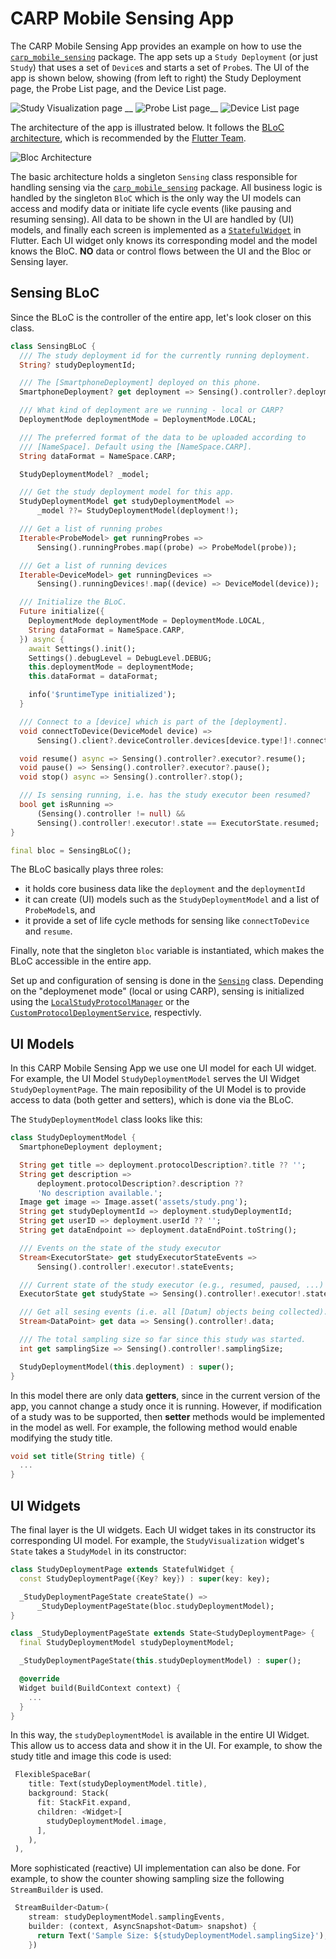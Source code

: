 # CARP Mobile Sensing App

The CARP Mobile Sensing App provides an example on how to use the [`carp_mobile_sensing`](https://pub.dartlang.org/packages/carp_mobile_sensing) package.
The app sets up a `Study Deployment` (or just `Study`) that uses a set of `Device`s and starts a set of `Probe`s. The UI of the app is shown below, showing
(from left to right) the Study Deployment page, the Probe List page, and the Device List page.

![Study Visualization page](documentation/study_viz_3.jpg) __
![Probe List page](documentation/probe_list_3.jpg)__
![Device List page](documentation/device_list_3.jpg)

The architecture of the app is illustrated below. It follows the [BLoC architecture](https://medium.com/flutterpub/architecting-your-flutter-project-bd04e144a8f1),
which is recommended by the [Flutter Team](https://www.youtube.com/watch?v=PLHln7wHgPE).

![Bloc Architecture](documentation/architecture_3.png)

The basic architecture holds a singleton `Sensing` class responsible for handling sensing via the [`carp_mobile_sensing`](https://pub.dartlang.org/packages/carp_mobile_sensing) package.
All business logic is handled by the singleton `BloC` which is the only way the UI models can access and modify data or initiate life cycle events (like pausing and resuming sensing).
All data to be shown in the UI are handled by (UI) models, and finally each screen is implemented as a [`StatefulWidget`](https://docs.flutter.io/flutter/widgets/StatefulWidget-class.html) in Flutter.
Each UI widget only knows its corresponding model and the model knows the BloC.
**NO** data or control flows between the UI and the Bloc or Sensing layer.

## Sensing BLoC

Since the BLoC is the controller of the entire app, let's look closer on this class.

````dart
class SensingBLoC {
  /// The study deployment id for the currently running deployment.
  String? studyDeploymentId;

  /// The [SmartphoneDeployment] deployed on this phone.
  SmartphoneDeployment? get deployment => Sensing().controller?.deployment;

  /// What kind of deployment are we running - local or CARP?
  DeploymentMode deploymentMode = DeploymentMode.LOCAL;

  /// The preferred format of the data to be uploaded according to
  /// [NameSpace]. Default using the [NameSpace.CARP].
  String dataFormat = NameSpace.CARP;

  StudyDeploymentModel? _model;

  /// Get the study deployment model for this app.
  StudyDeploymentModel get studyDeploymentModel =>
      _model ??= StudyDeploymentModel(deployment!);

  /// Get a list of running probes
  Iterable<ProbeModel> get runningProbes =>
      Sensing().runningProbes.map((probe) => ProbeModel(probe));

  /// Get a list of running devices
  Iterable<DeviceModel> get runningDevices =>
      Sensing().runningDevices!.map((device) => DeviceModel(device));

  /// Initialize the BLoC.
  Future initialize({
    DeploymentMode deploymentMode = DeploymentMode.LOCAL,
    String dataFormat = NameSpace.CARP,
  }) async {
    await Settings().init();
    Settings().debugLevel = DebugLevel.DEBUG;
    this.deploymentMode = deploymentMode;
    this.dataFormat = dataFormat;

    info('$runtimeType initialized');
  }

  /// Connect to a [device] which is part of the [deployment].
  void connectToDevice(DeviceModel device) =>
      Sensing().client?.deviceController.devices[device.type!]!.connect();

  void resume() async => Sensing().controller?.executor?.resume();
  void pause() => Sensing().controller?.executor?.pause();
  void stop() async => Sensing().controller?.stop();

  /// Is sensing running, i.e. has the study executor been resumed?
  bool get isRunning =>
      (Sensing().controller != null) &&
      Sensing().controller!.executor!.state == ExecutorState.resumed;
}

final bloc = SensingBLoC();
````

The BLoC basically plays three roles:

* it holds core business data like the `deployment` and the `deploymentId`
* it can create (UI) models such as the `StudyDeploymentModel` and a list of `ProbeModel`s, and
* it provide a set of life cycle methods for sensing like `connectToDevice` and `resume`.

Finally, note that the singleton `bloc` variable is instantiated, which makes the BLoC accessible in the entire app.

Set up and configuration of sensing is done in the [`Sensing`](https://github.com/cph-cachet/carp.sensing-flutter/blob/master/apps/carp_mobile_sensing_app/lib/src/sensing/sensing.dart) class.
Depending on the "deploymenet mode" (local or using CARP), sensing is initialized using the [`LocalStudyProtocolManager`](https://github.com/cph-cachet/carp.sensing-flutter/blob/master/apps/carp_mobile_sensing_app/lib/src/sensing/local_study_protocol_mananger.dart) or the [`CustomProtocolDeploymentService`](https://pub.dev/documentation/carp_backend/latest/carp_backend/CustomProtocolDeploymentService-class.html), respectivly.

## UI Models

In this CARP Mobile Sensing App we use one UI model for each UI widget.
For example, the UI Model `StudyDeploymentModel` serves the UI Widget `StudyDeploymentPage`.
The main reposibility of the UI Model is to provide access to data (both getter and setters), which is done via the BLoC.

The `StudyDeploymentModel` class looks like this:

`````dart
class StudyDeploymentModel {
  SmartphoneDeployment deployment;

  String get title => deployment.protocolDescription?.title ?? '';
  String get description =>
      deployment.protocolDescription?.description ??
      'No description available.';
  Image get image => Image.asset('assets/study.png');
  String get studyDeploymentId => deployment.studyDeploymentId;
  String get userID => deployment.userId ?? '';
  String get dataEndpoint => deployment.dataEndPoint.toString();

  /// Events on the state of the study executor
  Stream<ExecutorState> get studyExecutorStateEvents =>
      Sensing().controller!.executor!.stateEvents;

  /// Current state of the study executor (e.g., resumed, paused, ...)
  ExecutorState get studyState => Sensing().controller!.executor!.state;

  /// Get all sesing events (i.e. all [Datum] objects being collected).
  Stream<DataPoint> get data => Sensing().controller!.data;

  /// The total sampling size so far since this study was started.
  int get samplingSize => Sensing().controller!.samplingSize;

  StudyDeploymentModel(this.deployment) : super();
}
`````

In this model there are only data **getters**, since in the current version of the app, you cannot change a study once it is running. However, if modification of a study was to be supported, then **setter** methods would be implemented in the model as well.
For example, the following method would enable modifying the study title.

````dart
void set title(String title) {
  ...
}
````

## UI Widgets

The final layer is the UI widgets.
Each UI widget takes in its constructor its corresponding UI model.
For example, the `StudyVisualization` widget's `State` takes a `StudyModel` in its constructor:

`````dart
class StudyDeploymentPage extends StatefulWidget {
  const StudyDeploymentPage({Key? key}) : super(key: key);

  _StudyDeploymentPageState createState() =>
      _StudyDeploymentPageState(bloc.studyDeploymentModel);
}

class _StudyDeploymentPageState extends State<StudyDeploymentPage> {
  final StudyDeploymentModel studyDeploymentModel;

  _StudyDeploymentPageState(this.studyDeploymentModel) : super();

  @override
  Widget build(BuildContext context) {
    ... 
  }
}
`````

In this way, the `studyDeploymentModel` is available in the entire UI Widget.
This allow us to access data and show it in the UI. For example, to show the study title and image this code is used:

````dart
 FlexibleSpaceBar(
    title: Text(studyDeploymentModel.title),
    background: Stack(
      fit: StackFit.expand,
      children: <Widget>[
        studyDeploymentModel.image,
      ],
    ),
 ),

````

More sophisticated (reactive) UI implementation can also be done. For example, to show the counter showing sampling size the following `StreamBuilder` is used.

`````dart
 StreamBuilder<Datum>(
    stream: studyDeploymentModel.samplingEvents,
    builder: (context, AsyncSnapshot<Datum> snapshot) {
      return Text('Sample Size: ${studyDeploymentModel.samplingSize}');
    })
`````

